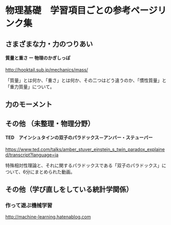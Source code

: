 # 物理基礎　学習項目ごとの参考ページリンク集









## さまざまな力・力のつりあい



#### 質量と重さ ー 物理のかぎしっぽ

http://hooktail.sub.jp/mechanics/mass/

「質量」とは何か、「重さ」とは何か、その二つはどう違うのか、「慣性質量」と「重力質量」について。　



## 力のモーメント



## その他 （未整理・物理分野）



#### TED　アインシュタインの双子のパラドックス－アンバー・ステューバー

https://www.ted.com/talks/amber_stuver_einstein_s_twin_paradox_explained/transcript?language=ja	

特殊相対性理論と、それに関するパラドックスである「双子のパラドックス」について、6分にまとめられた動画。



## その他（学び直しをしている統計学関係）



### 作って遊ぶ機械学習

http://machine-learning.hatenablog.com